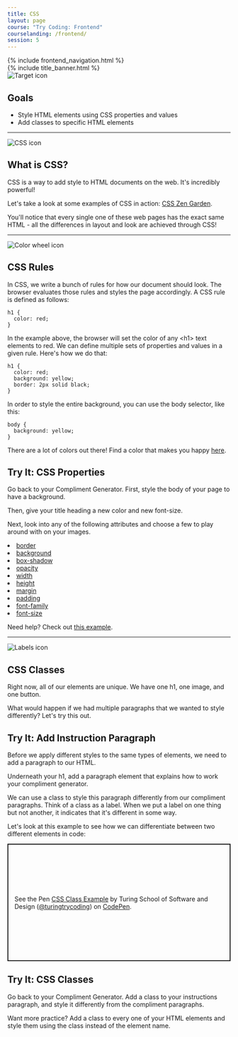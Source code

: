 ```yaml
---
title: CSS
layout: page
course: "Try Coding: Frontend"
courselanding: /frontend/
session: 5
---
```


<div id="wrapper">
  {% include frontend_navigation.html %}
  <div id="content-container">
    {% include title_banner.html %}
    <section>
      <img class="section-image" src="{{ site.url }}/assets/images/goals.svg" alt="Target icon">
      <h2 class="section-header">Goals</h2>
      <ul>
        <li>Style HTML elements using CSS properties and values</li>
        <li>Add classes to specific HTML elements</li>
      </ul>
    </section>
    <hr>
    <section>
      <img class="section-image" src="{{ site.url }}/assets/images/css.png" alt="CSS icon">
      <h2 class="section-header">What is CSS?</h2>
      <p>CSS is a way to add style to HTML documents on the web. It's incredibly powerful!</p>
      <p>Let's take a look at some examples of CSS in action: <a target="blank" href="http://www.csszengarden.com">CSS Zen Garden</a>.</p>
      <p>You'll notice that every single one of these web pages has the exact same HTML - all the differences in layout and look are achieved through CSS!</p>
    </section>
    <hr>
    <section>
      <img class="section-image" src="{{ site.url }}/assets/images/colors.png" alt="Color wheel icon">
      <h2 class="section-header">CSS Rules</h2>
      <p>In CSS, we write a bunch of rules for how our document should look. The browser evaluates those rules and styles the page accordingly. A CSS rule is defined as follows:</p>
      <pre><code>h1 {
  color: red;
}</code></pre>
      <p>In the example above, the browser will set the color of any &lt;h1&gt; text elements to red. We can define multiple sets of properties and values in a given rule. Here's how we do that:</p>
      <pre><code>h1 {
  color: red;
  background: yellow;
  border: 2px solid black;
}</code></pre>
      <p>In order to style the entire background, you can use the body selector, like this:</p>
      <pre><code>body {
  background: yellow;
}</code></pre>
      <p>There are a lot of colors out there! Find a color that makes you happy <a target="_blank" href="http://colours.neilorangepeel.com">here</a>.</p>
      <div class="try-it">
        <h2>Try It: CSS Properties</h2>
        <p>Go back to your Compliment Generator. First, style the body of your page to have a background.</p>
        <p>Then, give your title heading a new color and new font-size.</p>
        <p>Next, look into any of the following attributes and choose a few to play around with on your images.</p>
        <li><a target="_blank" href="https://developer.mozilla.org/en-US/docs/Web/CSS/border">border</a></li>
        <li><a target="_blank" href="https://developer.mozilla.org/en-US/docs/Web/CSS/background-color">background</a></li>
        <li><a target="_blank" href="https://developer.mozilla.org/en-US/docs/Web/CSS/box-shadow">box-shadow</a></li>
        <li><a target="_blank" href="https://developer.mozilla.org/en-US/docs/Web/CSS/opacity">opacity</a></li>
        <li><a target="_blank" href="https://developer.mozilla.org/en-US/docs/Web/CSS/width">width</a></li>
        <li><a target="_blank" href="https://developer.mozilla.org/en-US/docs/Web/CSS/height">height</a></li>
        <li><a target="_blank" href="https://developer.mozilla.org/en-US/docs/Web/CSS/margin">margin</a></li>
        <li><a target="_blank" href="https://developer.mozilla.org/en-US/docs/Web/CSS/padding">padding</a></li>
        <li><a target="_blank" href="https://developer.mozilla.org/en-US/docs/Web/CSS/font-family">font-family</a></li>
        <li><a target="_blank" href="https://developer.mozilla.org/en-US/docs/Web/CSS/font-size">font-size</a></li>
        <p>Need help? Check out <a target="blank" href="https://codepen.io/turingtrycoding/pen/dyPGeQK?editors=1010">this example</a>.</p>
      </div>
    </section>
    <hr>
    <section>
      <img class="section-image" src="{{ site.url }}/assets/images/labels.png" alt="Labels icon">
      <h2 class="section-header">CSS Classes</h2>
      <p>Right now, all of our elements are unique. We have one h1, one image, and one button.</p>
      <p>What would happen if we had multiple paragraphs that we wanted to style differently? Let's try this out.</p>
      <div class="try-it">
        <h2>Try It: Add Instruction Paragraph</h2>
        <p>Before we apply different styles to the same types of elements, we need to add a paragraph to our HTML.</p>
        <p>Underneath your h1, add a paragraph element that explains how to work your compliment generator.</p>
      </div>
      <p>We can use a <span class="vocab">class</span> to style this paragraph differently from our compliment paragraphs. Think of a class as a label. When we put a label on one thing but not another, it indicates that it's different in some way.</p>
      <p>Let's look at this example to see how we can differentiate between two different elements in code: </p>
      <p class="codepen" data-height="265" data-theme-id="default" data-default-tab="css,result" data-user="turingtrycoding" data-slug-hash="mddgPxJ" style="height: 265px; box-sizing: border-box; display: flex; align-items: center; justify-content: center; border: 2px solid; margin: 1em 0; padding: 1em;" data-pen-title="CSS Class Example">
  <span>See the Pen <a href="https://codepen.io/turingtrycoding/pen/mddgPxJ">
  CSS Class Example</a> by Turing School of Software and Design (<a href="https://codepen.io/turingtrycoding">@turingtrycoding</a>)
  on <a href="https://codepen.io">CodePen</a>.</span>
</p>
<script async src="https://static.codepen.io/assets/embed/ei.js"></script>
      <div class="try-it">
        <h2>Try It: CSS Classes</h2>
        <p>Go back to your Compliment Generator. Add a class to your instructions paragraph, and style it differently from the compliment paragraphs.</p>
        <p>Want more practice? Add a class to every one of your HTML elements and style them using the class instead of the element name.</p>
      </div>
    </section>
  </div>
</div>
<script>
  $( ".spicy-click" ).click(function(e) {
    $( e.target ).next( ".spicy-appear" ).slideToggle( "slow" );
  });
</script>
<script
src="https://code.jquery.com/jquery-3.2.1.min.js"
integrity="sha256-hwg4gsxgFZhOsEEamdOYGBf13FyQuiTwlAQgxVSNgt4="
crossorigin="anonymous"></script>
